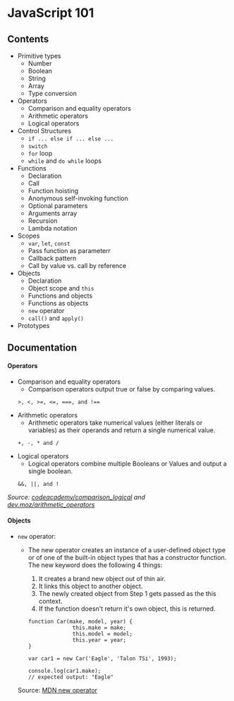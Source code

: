 # JavaScript 101

## Contents
- Primitive types
  - Number
  - Boolean
  - String
  - Array
  - Type conversion
- Operators
  - Comparison and equality operators
  - Arithmetic operators
  - Logical operators
- Control Structures
  - `if ... else if ... else ...`
  - `switch`
  - `for` loop
  - `while` and `do while` loops
- Functions
  - Declaration
  - Call
  - Function hoisting
  - Anonymous self-invoking function
  - Optional parameters
  - Arguments array
  - Recursion
  - Lambda notation
- Scopes
  - `var`, `let`, `const`
  - Pass function as parameterr
  - Callback pattern
  - Call by value vs. call by reference
- Objects
  - Declaration
  - Object scope and `this`
  - Functions and objects
  - Functions as objects
  - `new` operator
  - `call()` and `apply()`
- Prototypes

## Documentation
####  Operators
  - Comparison and equality operators
    - Comparison operators output true or false by comparing values.
    ```
    >, <, >=, <=, ===, and !==
    ```
  - Arithmetic operators
    - Arithmetic operators take numerical values (either literals or variables) as their operands and return a single numerical value.
    ```
    +, -, * and /
    ```
  - Logical operators
    - Logical operators combine multiple Booleans or Values and output a single boolean.
    ```
    &&, ||, and !
    ```
    
  _Source: [codeacademy/comparison_logical](https://www.codecademy.com/articles/fwd-js-comparison-logical) and [dev.moz/arithmetic_operators](https://developer.mozilla.org/en-US/docs/Web/JavaScript/Reference/Operators/Arithmetic_Operators)_

#### Objects
 - `new` operator:
   - The new operator creates an instance of a user-defined object type or of one of the built-in object types that has a constructor function. The new keyword does the following 4 things: 
        1. It creates a brand new object out of thin air.
        2. It links this object to another object.
        3. The newly created object from Step 1 gets passed as the this context.
        4. If the function doesn't return it's own object, this is returned.
        
        ```
        function Car(make, model, year) {
                      this.make = make;
                      this.model = model;
                      this.year = year;
        }
                    
        var car1 = new Car('Eagle', 'Talon TSi', 1993);
           
        console.log(car1.make);
        // expected output: "Eagle"
        ```
         
   Source: [MDN new operator](https://developer.mozilla.org/en-US/docs/Web/JavaScript/Reference/Operators/new)

